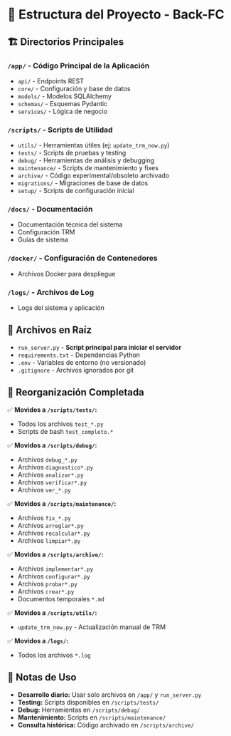 # 📁 Estructura del Proyecto - Back-FC

## 🏗️ Directorios Principales

### `/app/` - **Código Principal de la Aplicación**
- `api/` - Endpoints REST
- `core/` - Configuración y base de datos  
- `models/` - Modelos SQLAlchemy
- `schemas/` - Esquemas Pydantic
- `services/` - Lógica de negocio

### `/scripts/` - **Scripts de Utilidad**
- `utils/` - Herramientas útiles (ej: `update_trm_now.py`)
- `tests/` - Scripts de pruebas y testing
- `debug/` - Herramientas de análisis y debugging  
- `maintenance/` - Scripts de mantenimiento y fixes
- `archive/` - Código experimental/obsoleto archivado
- `migrations/` - Migraciones de base de datos
- `setup/` - Scripts de configuración inicial

### `/docs/` - **Documentación**
- Documentación técnica del sistema
- Configuración TRM
- Guías de sistema

### `/docker/` - **Configuración de Contenedores**
- Archivos Docker para despliegue

### `/logs/` - **Archivos de Log**
- Logs del sistema y aplicación

## 🚀 Archivos en Raíz

- `run_server.py` - **Script principal para iniciar el servidor**
- `requirements.txt` - Dependencias Python
- `.env` - Variables de entorno (no versionado)
- `.gitignore` - Archivos ignorados por git

## 🧹 Reorganización Completada

✅ **Movidos a `/scripts/tests/`:**
- Todos los archivos `test_*.py`
- Scripts de bash `test_completo.*`

✅ **Movidos a `/scripts/debug/`:**
- Archivos `debug_*.py`
- Archivos `diagnostico*.py`
- Archivos `analizar*.py`
- Archivos `verificar*.py`
- Archivos `ver_*.py`

✅ **Movidos a `/scripts/maintenance/`:**
- Archivos `fix_*.py`
- Archivos `arreglar*.py`
- Archivos `recalcular*.py`
- Archivos `limpiar*.py`

✅ **Movidos a `/scripts/archive/`:**
- Archivos `implementar*.py`
- Archivos `configurar*.py`  
- Archivos `probar*.py`
- Archivos `crear*.py`
- Documentos temporales `*.md`

✅ **Movidos a `/scripts/utils/`:**
- `update_trm_now.py` - Actualización manual de TRM

✅ **Movidos a `/logs/`:**
- Todos los archivos `*.log`

## 📝 Notas de Uso

- **Desarrollo diario:** Usar solo archivos en `/app/` y `run_server.py`
- **Testing:** Scripts disponibles en `/scripts/tests/`
- **Debug:** Herramientas en `/scripts/debug/`
- **Mantenimiento:** Scripts en `/scripts/maintenance/`
- **Consulta histórica:** Código archivado en `/scripts/archive/`